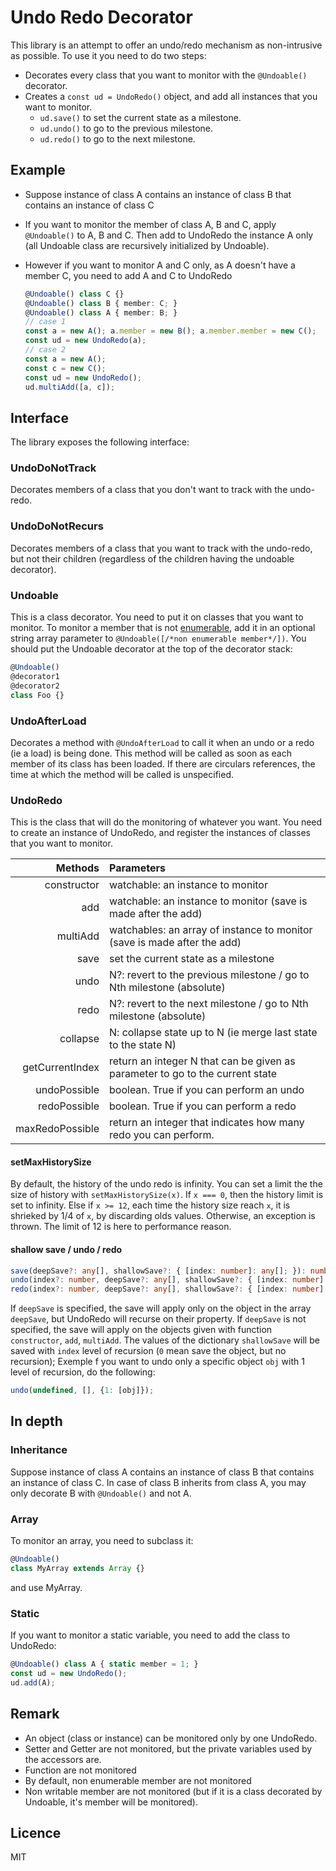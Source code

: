 # Undo Redo Decorator

This library is an attempt to offer an undo/redo mechanism as non-intrusive as possible.
To use it you need to do two steps:

- Decorates every class that you want to monitor with the `@Undoable()` decorator.
- Creates a `const ud = UndoRedo()` object, and add all instances that you want to monitor.
  - `ud.save()` to set the current state as a milestone.
  - `ud.undo()` to go to the previous milestone.
  - `ud.redo()` to go to the next milestone.

## Example

- Suppose instance of class A contains an instance of class B that contains an instance of class C
- If you want to monitor the member of class A, B and C, apply `@Undoable()` to A, B and C. Then add to UndoRedo the instance A only (all Undoable class are recursively initialized by Undoable).
- However if you want to monitor A and C only, as A doesn't have a member C, you need to add A and C to UndoRedo

    ```typescript
    @Undoable() class C {}
    @Undoable() class B { member: C; }
    @Undoable() class A { member: B; }
    // case 1
    const a = new A(); a.member = new B(); a.member.member = new C();
    const ud = new UndoRedo(a);
    // case 2
    const a = new A();
    const c = new C();
    const ud = new UndoRedo();
    ud.multiAdd([a, c]);
    ```

## Interface

The library exposes the following interface:

### UndoDoNotTrack

Decorates members of a class that you don't want to track with the undo-redo.

### UndoDoNotRecurs

Decorates members of a class that you want to track with the undo-redo, but not their children
(regardless of the children having the undoable decorator).

### Undoable

This is a class decorator. You need to put it on classes that you want to monitor. To monitor a member that is not [enumerable](https://developer.mozilla.org/en-US/docs/Web/JavaScript/Enumerability_and_ownership_of_properties), add it in an optional string array parameter to `@Undoable([/*non enumerable member*/])`. You should put the Undoable decorator at the top of the decorator stack:

```typescript
@Undoable()
@decorator1
@decorator2
class Foo {}
```

### UndoAfterLoad

Decorates a method with `@UndoAfterLoad` to call it when an undo or a redo (ie a load) is being done. This method will be called as soon as each member of its class has been loaded. If there are circulars references, the time at which the method will be called is unspecified.

### UndoRedo

This is the class that will do the monitoring of whatever you want. You need to create an instance of UndoRedo, and register the instances of classes that you want to monitor.

|     Methods     |                                    Parameters                                   |
|----------------:|:--------------------------------------------------------------------------------|
| constructor     | watchable: an instance to monitor                                               |
| add             | watchable: an instance to monitor (save is made after the add)                  |
| multiAdd        | watchables: an array of instance to monitor (save is made after the add)        |
| save            | set the current state as a milestone                                            |
| undo            | N?: revert to the previous milestone / go to Nth milestone (absolute)           |
| redo            | N?: revert to the next milestone / go to Nth milestone (absolute)               |
| collapse        | N: collapse state up to N (ie merge last state to the state N)                  |
| getCurrentIndex | return an integer N that can be given as parameter to go to the current state   |
| undoPossible    | boolean. True if you can perform an undo                                        |
| redoPossible    | boolean. True if you can perform a redo                                         |
| maxRedoPossible | return an integer that indicates how many redo you can perform.                 |

#### setMaxHistorySize

By default, the history of the undo redo is infinity. You can set a limit the the size of history with `setMaxHistorySize(x)`.
If `x === 0`, then the history limit is set to infinity.
Else if `x >= 12`, each time the history size reach `x`, it is shrieked by 1/4 of `x`, by discarding olds values.
Otherwise, an exception is thrown. The limit of 12 is here to performance reason.

#### shallow save / undo / redo

```typescript
save(deepSave?: any[], shallowSave?: { [index: number]: any[]; }): number;
undo(index?: number, deepSave?: any[], shallowSave?: { [index: number]: any[]; }): void;
redo(index?: number, deepSave?: any[], shallowSave?: { [index: number]: any[]; }): void;
```

If `deepSave` is specified, the save will apply only on the object in the array `deepSave`, but UndoRedo will recurse on their property. If `deepSave` is not specified, the save will apply on the objects given with function `constructor`, `add`, `multiAdd`.
The values of the dictionary `shallowSave` will be saved with `index` level of recursion (`0` mean save the object, but no recursion);
Exemple f you want to undo only a specific object `obj` with 1 level of recursion, do the following:

```typescript
undo(undefined, [], {1: [obj]});
```

## In depth

### Inheritance

Suppose instance of class A contains an instance of class B that contains an instance of class C.
In case of class B inherits from class A, you may only decorate B with `@Undoable()` and not A.

### Array

To monitor an array, you need to subclass it:

```typescript
@Undoable()
class MyArray extends Array {}
```

and use MyArray.

### Static

If you want to monitor a static variable, you need to add the class to UndoRedo:

```typescript
@Undoable() class A { static member = 1; }
const ud = new UndoRedo();
ud.add(A);
```

## Remark

- An object (class or instance) can be monitored only by one UndoRedo.
- Setter and Getter are not monitored, but the private variables used by the accessors are.
- Function are not monitored
- By default, non enumerable member are not monitored
- Non writable member are not monitored (but if it is a class decorated by Undoable, it's member will be monitored).

## Licence

MIT
